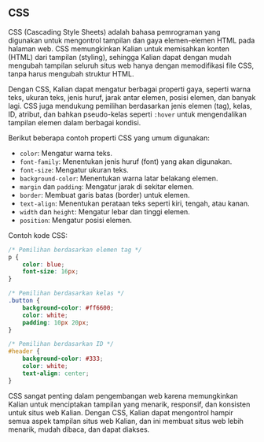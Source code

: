 ## CSS
CSS (Cascading Style Sheets) adalah bahasa pemrograman yang digunakan untuk mengontrol tampilan dan gaya elemen-elemen HTML pada halaman web. CSS memungkinkan Kalian untuk memisahkan konten (HTML) dari tampilan (styling), sehingga Kalian dapat dengan mudah mengubah tampilan seluruh situs web hanya dengan memodifikasi file CSS, tanpa harus mengubah struktur HTML.

Dengan CSS, Kalian dapat mengatur berbagai properti gaya, seperti warna teks, ukuran teks, jenis huruf, jarak antar elemen, posisi elemen, dan banyak lagi. CSS juga mendukung pemilihan berdasarkan jenis elemen (tag), kelas, ID, atribut, dan bahkan pseudo-kelas seperti `:hover` untuk mengendalikan tampilan elemen dalam berbagai kondisi.

Berikut beberapa contoh properti CSS yang umum digunakan:

- `color`: Mengatur warna teks.
- `font-family`: Menentukan jenis huruf (font) yang akan digunakan.
- `font-size`: Mengatur ukuran teks.
- `background-color`: Menentukan warna latar belakang elemen.
- `margin` dan `padding`: Mengatur jarak di sekitar elemen.
- `border`: Membuat garis batas (border) untuk elemen.
- `text-align`: Menentukan perataan teks seperti kiri, tengah, atau kanan.
- `width` dan `height`: Mengatur lebar dan tinggi elemen.
- `position`: Mengatur posisi elemen.

Contoh kode CSS:

```css
/* Pemilihan berdasarkan elemen tag */
p {
    color: blue;
    font-size: 16px;
}

/* Pemilihan berdasarkan kelas */
.button {
    background-color: #ff6600;
    color: white;
    padding: 10px 20px;
}

/* Pemilihan berdasarkan ID */
#header {
    background-color: #333;
    color: white;
    text-align: center;
}
```

CSS sangat penting dalam pengembangan web karena memungkinkan Kalian untuk menciptakan tampilan yang menarik, responsif, dan konsisten untuk situs web Kalian. Dengan CSS, Kalian dapat mengontrol hampir semua aspek tampilan situs web Kalian, dan ini membuat situs web lebih menarik, mudah dibaca, dan dapat diakses.
